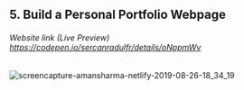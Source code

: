 ## 5. Build a Personal Portfolio Webpage
###### Website link (Live Preview) https://codepen.io/sercanradulfr/details/oNppmWv

![screencapture-amansharma-netlify-2019-08-26-18_34_19](https://shots.codepen.io/sercanradulfr/pen/oNppmWv-320.webp?version=1649122769)
